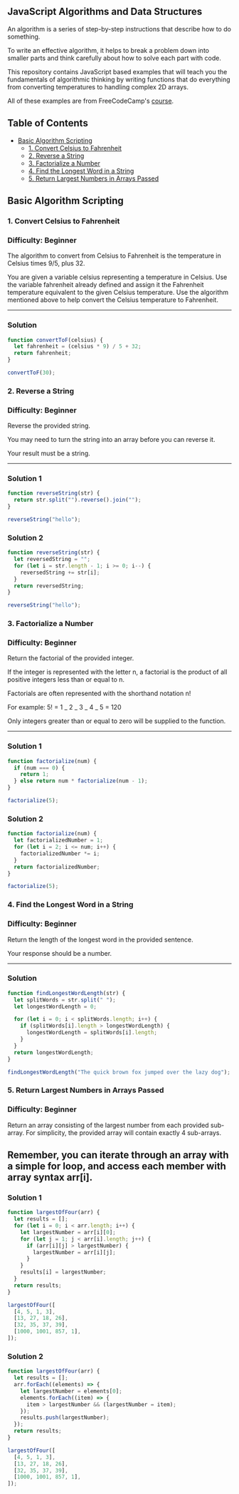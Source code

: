 ## JavaScript Algorithms and Data Structures

An algorithm is a series of step-by-step instructions that describe how to do something.

To write an effective algorithm, it helps to break a problem down into smaller parts and think carefully about how to solve each part with code.

This repository contains JavaScript based examples that will teach you the fundamentals of algorithmic thinking by writing functions that do everything from converting temperatures to handling complex 2D arrays.

All of these examples are from FreeCodeCamp's [course](https://www.freecodecamp.org/learn/javascript-algorithms-and-data-structures).

## Table of Contents

- [Basic Algorithm Scripting](#basic-algorithm-scripting)
  - [1. Convert Celsius to Fahrenheit](#1-convert-celsius-to-fahrenheit)
  - [2. Reverse a String](#2-reverse-a-string)
  - [3. Factorialize a Number](#3-factorialize-a-number)
  - [4. Find the Longest Word in a String](#4-find-the-longest-word-in-a-string)
  - [5. Return Largest Numbers in Arrays Passed](#5-return-largest-numbers-in-arrays-passed)

## Basic Algorithm Scripting

### 1. Convert Celsius to Fahrenheit

### Difficulty: Beginner

The algorithm to convert from Celsius to Fahrenheit is the temperature in Celsius times 9/5, plus 32.

You are given a variable celsius representing a temperature in Celsius. Use the variable fahrenheit already defined and assign it the Fahrenheit temperature equivalent to the given Celsius temperature. Use the algorithm mentioned above to help convert the Celsius temperature to Fahrenheit.

---

### Solution

```js
function convertToF(celsius) {
  let fahrenheit = (celsius * 9) / 5 + 32;
  return fahrenheit;
}

convertToF(30);
```

### 2. Reverse a String

### Difficulty: Beginner

Reverse the provided string.

You may need to turn the string into an array before you can reverse it.

Your result must be a string.

---

### Solution 1

```js
function reverseString(str) {
  return str.split("").reverse().join("");
}

reverseString("hello");
```

### Solution 2

```js
function reverseString(str) {
  let reversedString = "";
  for (let i = str.length - 1; i >= 0; i--) {
    reversedString += str[i];
  }
  return reversedString;
}

reverseString("hello");
```

### 3. Factorialize a Number

### Difficulty: Beginner

Return the factorial of the provided integer.

If the integer is represented with the letter n, a factorial is the product of all positive integers less than or equal to n.

Factorials are often represented with the shorthand notation n!

For example: 5! = 1 _ 2 _ 3 _ 4 _ 5 = 120

Only integers greater than or equal to zero will be supplied to the function.

---

### Solution 1

```js
function factorialize(num) {
  if (num === 0) {
    return 1;
  } else return num * factorialize(num - 1);
}

factorialize(5);
```

### Solution 2

```js
function factorialize(num) {
  let factorializedNumber = 1;
  for (let i = 2; i <= num; i++) {
    factorializedNumber *= i;
  }
  return factorializedNumber;
}

factorialize(5);
```

### 4. Find the Longest Word in a String

### Difficulty: Beginner

Return the length of the longest word in the provided sentence.

Your response should be a number.

---

### Solution

```js
function findLongestWordLength(str) {
  let splitWords = str.split(" ");
  let longestWordLength = 0;

  for (let i = 0; i < splitWords.length; i++) {
    if (splitWords[i].length > longestWordLength) {
      longestWordLength = splitWords[i].length;
    }
  }
  return longestWordLength;
}

findLongestWordLength("The quick brown fox jumped over the lazy dog");
```

### 5. Return Largest Numbers in Arrays Passed

### Difficulty: Beginner

Return an array consisting of the largest number from each provided sub-array. For simplicity, the provided array will contain exactly 4 sub-arrays.

## Remember, you can iterate through an array with a simple for loop, and access each member with array syntax arr[i].

### Solution 1

```js
function largestOfFour(arr) {
  let results = [];
  for (let i = 0; i < arr.length; i++) {
    let largestNumber = arr[i][0];
    for (let j = 1; j < arr[i].length; j++) {
      if (arr[i][j] > largestNumber) {
        largestNumber = arr[i][j];
      }
    }
    results[i] = largestNumber;
  }
  return results;
}

largestOfFour([
  [4, 5, 1, 3],
  [13, 27, 18, 26],
  [32, 35, 37, 39],
  [1000, 1001, 857, 1],
]);
```

### Solution 2

```js
function largestOfFour(arr) {
  let results = [];
  arr.forEach((elements) => {
    let largestNumber = elements[0];
    elements.forEach((item) => {
      item > largestNumber && (largestNumber = item);
    });
    results.push(largestNumber);
  });
  return results;
}

largestOfFour([
  [4, 5, 1, 3],
  [13, 27, 18, 26],
  [32, 35, 37, 39],
  [1000, 1001, 857, 1],
]);
```
